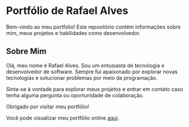 # Portfólio de Rafael Alves

Bem-vindo ao meu portfólio! Este repositório contém informações sobre mim, meus projetos e habilidades como desenvolvedor.

## Sobre Mim

Olá, meu nome é Rafael Alves. Sou um entusiasta de tecnologia e desenvolvedor de software. Sempre fui apaixonado por explorar novas tecnologias e solucionar problemas por meio da programação.

Sinta-se à vontade para explorar meus projetos e entrar em contato caso tenha alguma pergunta ou oportunidade de colaboração.

Obrigado por visitar meu portfólio!

Você pode visualizar meu portfólio online [aqui](https://portifolio-rafael-alves-4djkbdbly-rafaelalvesras.vercel.app).
